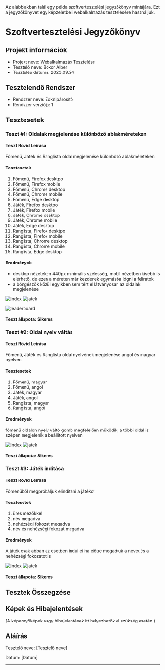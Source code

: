 Az alábbiakban talál egy példa szoftvertesztelési jegyzőkönyv mintájára. Ezt a jegyzőkönyvet egy képzeletbeli webalkalmazás tesztelésére használjuk.

# Szoftvertesztelési Jegyzőkönyv

## Projekt információk

- Projekt neve: Webalkalmazás Tesztelése
- Tesztelő neve: Bokor Alber
- Tesztelés dátuma: 2023.09.24

## Tesztelendő Rendszer

- Rendszer neve: Zoknipárosító
- Rendszer verziója: 1


## Tesztesetek

### Teszt #1: Oldalak megjelenése különböző ablakméreteken

#### Teszt Rövid Leírása
Főmenü, Játék és Ranglista oldal megjelenése különböző ablakméreteken 

#### Tesztesetek

1. Főmenü, Firefox desktpo
2. Főmenü, Firefox mobile
3. Főmenü, Chrome desktop
4. Főmenü, Chrome mobile
5. Főmenü, Edge desktop
6. Játék, Firefox desktpo
7. Játék, Firefox mobile
8. Játék, Chrome desktop
9. Játék, Chrome mobile
10. Játék, Edge desktop
11. Ranglista, Firefox desktpo
12. Ranglista, Firefox mobile
13. Ranglista, Chrome desktop
14. Ranglista, Chrome mobile
15. Ranglista, Edge desktop


#### Eredmények
- desktop nézeteken 440px minimális szélesség, mobil nézetben kisebb is elérhető, de ezen a méreten már kezdenek egymásba lógni a feliratok
- a böngészők kőzül egyikben sem tért el látványosan az oldalak megjelenése

![index](screenshot/windowsize_index.png)
![jatek](screenshot/windowsize_jatek.png)


![leaderboard](screenshot/windowsize_leaderboard.png)

#### Teszt állapota: Sikeres


### Teszt #2: Oldal nyelv váltás

#### Teszt Rövid Leírása
Főmenü, Játék és Ranglista oldal nyelvének megjelenése angol és magyar nyelven 

#### Tesztesetek

1. Főmenü, magyar
2. Főmenü, angol
3. Játék, magyar
4. Játék, angol
5. Ranglista, magyar
6. Ranglista, angol


#### Eredmények
főmenü oldalon nyelv váltó gomb megfelelően működik, a többi oldal is szépen megjelenik a beállitott nyelven

![index](screenshot/english_index.png)
![jatek](screenshot/english_jatek.png)


#### Teszt állapota: Sikeres


### Teszt #3: Játék inditása

#### Teszt Rövid Leírása
Főmenüből megpróbáljuk elinditani a játékot 

#### Tesztesetek

1. üres mezőkkel
2. név megadva
3. nehézségi fokozat megadva
4. név és nehézségi fokozat megadva

#### Eredmények
A játék csak abban az esetben indul el ha előtte megadtuk a nevet és a nehézségi fokozatot is

![index](screenshot/start_empty.png)
![jatek](screenshot/start_nodif.png)


#### Teszt állapota: Sikeres




## Tesztek Összegzése



## Képek és Hibajelentések

(A képernyőképek vagy hibajelentések itt helyezhetők el szükség esetén.)

## Aláírás

Tesztelő neve: [Tesztelő neve]

Dátum: [Dátum]

---
